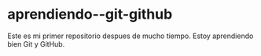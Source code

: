 # aprendiendo--git-github
Este es mi primer repositorio despues de mucho tiempo. Estoy aprendiendo bien Git y GitHub.

